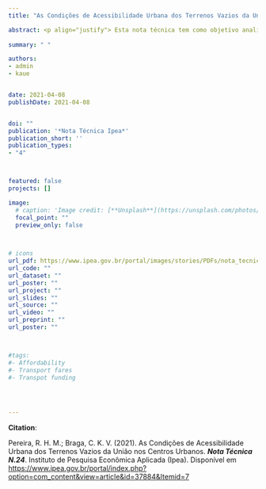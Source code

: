 ```yaml
---
title: "As Condições de Acessibilidade Urbana dos Terrenos Vazios da União nos Centros Urbanos"

abstract: <p align="justify"> Esta nota técnica tem como objetivo analisar a inserção urbana de terrenos da União que poderiam ser utilizadas no novo programa habitacional Aproxima. A pesquisa busca estimar em que medida uma pessoa moradora daqueles terrenos conseguiria acessar oportunidades de empregos, serviços de saúde e educação, utilizando transporte público e caminhando a pé. Para isso, o Ministério da Economia, responsável pela concepção do programa Aproxima, fez uma seleção prévia de 68 terrenos prioritários em 28 municípios. Destes, esta Nota Técnica analisa um subconjunto de 48 terrenos localizados em 16 grandes municípios para os quais a equipe do Ipea dispunha de dados de acessibilidade urbana a partir do Projeto Acesso a Oportunidades (Pereira et al., 2019b). Os detalhes da metodologia e dos resultados da análise são apresentados nas próximas seções.</p>
  
summary: " "

authors:
- admin
- kaue


date: 2021-04-08
publishDate: 2021-04-08


doi: ""
publication: '*Nota Técnica Ipea*'
publication_short: ''
publication_types:
- "4"



featured: false
projects: []

image:
  # caption: 'Image credit: [**Unsplash**](https://unsplash.com/photos/jdD8gXaTZsc)'
  focal_point: ""
  preview_only: false


  
# icons
url_pdf: https://www.ipea.gov.br/portal/images/stories/PDFs/nota_tecnica/210426_nt_dirur_n_24.pdf
url_code: ""
url_dataset: ""
url_poster: ""
url_project: ""
url_slides: ""
url_source: ""
url_video: ""
url_preprint: ""
url_poster: ""



#tags:
#- Affordability
#- Transport fares
#- Transpot funding




---
```


__Citation__:

Pereira, R. H. M.; Braga, C. K. V. (2021). As Condições de Acessibilidade Urbana dos Terrenos Vazios da União nos Centros Urbanos. ***Nota Técnica N.24***. Instituto de Pesquisa Econômica Aplicada (Ipea). Disponível em https://www.ipea.gov.br/portal/index.php?option=com_content&view=article&id=37884&Itemid=7
